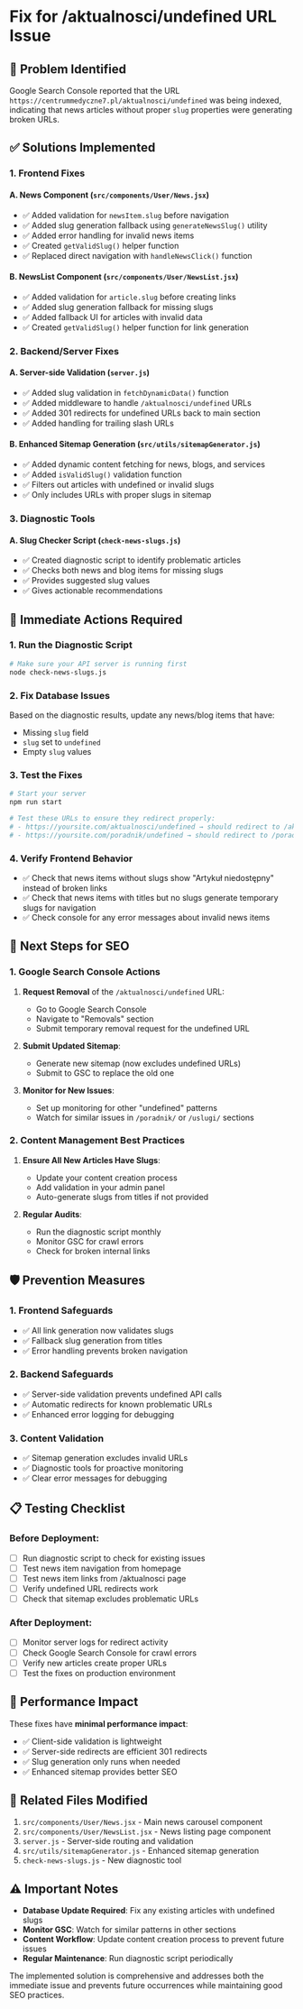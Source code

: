# Fix for /aktualnosci/undefined URL Issue

## 🚨 Problem Identified

Google Search Console reported that the URL `https://centrummedyczne7.pl/aktualnosci/undefined` was being indexed, indicating that news articles without proper `slug` properties were generating broken URLs.

## ✅ Solutions Implemented

### 1. **Frontend Fixes**

#### A. News Component (`src/components/User/News.jsx`)
- ✅ Added validation for `newsItem.slug` before navigation
- ✅ Added slug generation fallback using `generateNewsSlug()` utility
- ✅ Added error handling for invalid news items
- ✅ Created `getValidSlug()` helper function
- ✅ Replaced direct navigation with `handleNewsClick()` function

#### B. NewsList Component (`src/components/User/NewsList.jsx`)
- ✅ Added validation for `article.slug` before creating links
- ✅ Added slug generation fallback for missing slugs
- ✅ Added fallback UI for articles with invalid data
- ✅ Created `getValidSlug()` helper function for link generation

### 2. **Backend/Server Fixes**

#### A. Server-side Validation (`server.js`)
- ✅ Added slug validation in `fetchDynamicData()` function
- ✅ Added middleware to handle `/aktualnosci/undefined` URLs
- ✅ Added 301 redirects for undefined URLs back to main section
- ✅ Added handling for trailing slash URLs

#### B. Enhanced Sitemap Generation (`src/utils/sitemapGenerator.js`)
- ✅ Added dynamic content fetching for news, blogs, and services
- ✅ Added `isValidSlug()` validation function
- ✅ Filters out articles with undefined or invalid slugs
- ✅ Only includes URLs with proper slugs in sitemap

### 3. **Diagnostic Tools**

#### A. Slug Checker Script (`check-news-slugs.js`)
- ✅ Created diagnostic script to identify problematic articles
- ✅ Checks both news and blog items for missing slugs
- ✅ Provides suggested slug values
- ✅ Gives actionable recommendations

## 🔧 Immediate Actions Required

### 1. **Run the Diagnostic Script**
```bash
# Make sure your API server is running first
node check-news-slugs.js
```

### 2. **Fix Database Issues**
Based on the diagnostic results, update any news/blog items that have:
- Missing `slug` field
- `slug` set to `undefined`
- Empty `slug` values

### 3. **Test the Fixes**
```bash
# Start your server
npm run start

# Test these URLs to ensure they redirect properly:
# - https://yoursite.com/aktualnosci/undefined → should redirect to /aktualnosci
# - https://yoursite.com/poradnik/undefined → should redirect to /poradnik
```

### 4. **Verify Frontend Behavior**
- ✅ Check that news items without slugs show "Artykuł niedostępny" instead of broken links
- ✅ Check that news items with titles but no slugs generate temporary slugs for navigation
- ✅ Check console for any error messages about invalid news items

## 📝 Next Steps for SEO

### 1. **Google Search Console Actions**
1. **Request Removal** of the `/aktualnosci/undefined` URL:
   - Go to Google Search Console
   - Navigate to "Removals" section
   - Submit temporary removal request for the undefined URL

2. **Submit Updated Sitemap**:
   - Generate new sitemap (now excludes undefined URLs)
   - Submit to GSC to replace the old one

3. **Monitor for New Issues**:
   - Set up monitoring for other "undefined" patterns
   - Watch for similar issues in `/poradnik/` or `/uslugi/` sections

### 2. **Content Management Best Practices**
1. **Ensure All New Articles Have Slugs**:
   - Update your content creation process
   - Add validation in your admin panel
   - Auto-generate slugs from titles if not provided

2. **Regular Audits**:
   - Run the diagnostic script monthly
   - Monitor GSC for crawl errors
   - Check for broken internal links

## 🛡️ Prevention Measures

### 1. **Frontend Safeguards**
- ✅ All link generation now validates slugs
- ✅ Fallback slug generation from titles
- ✅ Error handling prevents broken navigation

### 2. **Backend Safeguards**
- ✅ Server-side validation prevents undefined API calls
- ✅ Automatic redirects for known problematic URLs
- ✅ Enhanced error logging for debugging

### 3. **Content Validation**
- ✅ Sitemap generation excludes invalid URLs
- ✅ Diagnostic tools for proactive monitoring
- ✅ Clear error messages for debugging

## 📋 Testing Checklist

### Before Deployment:
- [ ] Run diagnostic script to check for existing issues
- [ ] Test news item navigation from homepage
- [ ] Test news item links from /aktualnosci page
- [ ] Verify undefined URL redirects work
- [ ] Check that sitemap excludes problematic URLs

### After Deployment:
- [ ] Monitor server logs for redirect activity
- [ ] Check Google Search Console for crawl errors
- [ ] Verify new articles create proper URLs
- [ ] Test the fixes on production environment

## 🚀 Performance Impact

These fixes have **minimal performance impact**:
- ✅ Client-side validation is lightweight
- ✅ Server-side redirects are efficient 301 redirects
- ✅ Slug generation only runs when needed
- ✅ Enhanced sitemap provides better SEO

## 🔗 Related Files Modified

1. `src/components/User/News.jsx` - Main news carousel component
2. `src/components/User/NewsList.jsx` - News listing page component  
3. `server.js` - Server-side routing and validation
4. `src/utils/sitemapGenerator.js` - Enhanced sitemap generation
5. `check-news-slugs.js` - New diagnostic tool

## ⚠️ Important Notes

- **Database Update Required**: Fix any existing articles with undefined slugs
- **Monitor GSC**: Watch for similar patterns in other sections
- **Content Workflow**: Update content creation process to prevent future issues
- **Regular Maintenance**: Run diagnostic script periodically

The implemented solution is comprehensive and addresses both the immediate issue and prevents future occurrences while maintaining good SEO practices. 